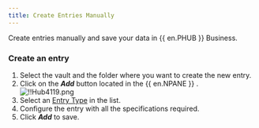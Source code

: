 ```yaml
---
title: Create Entries Manually
---
```

Create entries manually and save your data in {{ en.PHUB }} Business.  

### Create an entry 

1. Select the vault and the folder where you want to create the new entry. 
1. Click on the ***Add*** button located in the {{ en.NPANE }} .  
![!!Hub4119.png](/img/en/hub/Hub4119.png) 
1. Select an [Entry Type](/hub/web-interface/hub-overview/entries/entry-type/) in the list. 
1. Configure the entry with all the specifications required. 
1. Click ***Add*** to save. 

